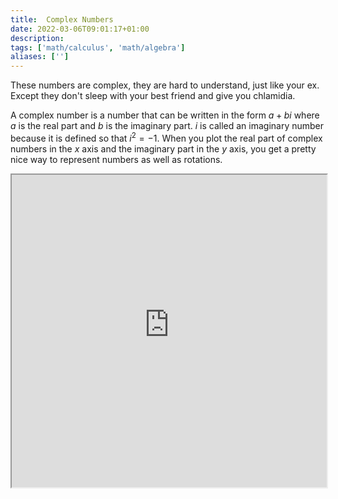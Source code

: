 ```yaml
---
title:  Complex Numbers
date: 2022-03-06T09:01:17+01:00
description: 
tags: ['math/calculus', 'math/algebra']
aliases: ['']
---
```

These numbers are complex, they are hard to understand, just like your ex. Except they don't sleep with your best friend and give you chlamidia.

A complex number is a number that can be written in the form $a + bi$ where $a$ is the real part and $b$ is the imaginary part.  $i$ is called an imaginary number because it is defined so that $i^2=-1$. When you plot the real part of complex numbers in the $x$ axis and the imaginary part in the $y$ axis, you get a pretty nice way to represent numbers as well as rotations.

		
<iframe height="500px" width="100%" src="https://prime-applets.ewi.tudelft.nl/apps/calculus/complex/"></iframe>
